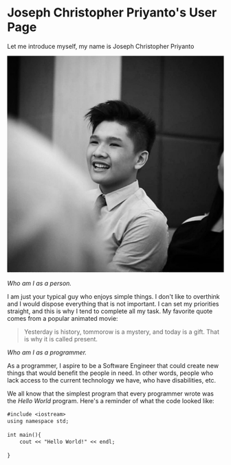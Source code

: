 # Joseph Christopher Priyanto's User Page


Let me introduce myself, my name is Joseph Christopher Priyanto

![My Self-portrait](picture.jpeg)

*Who am I as a person.*

I am just your typical guy who enjoys simple things. I don't like to overthink and I would dispose everything that is not important. I can set my priorities straight, and this is why I tend to complete all my task. My favorite quote comes from a popular animated movie:

> Yesterday is history, tommorow is a mystery, and today is a gift. That is why it is called present.

*Who am I as a programmer.*

As a programmer, I aspire to be a Software Engineer that could create new things that would benefit the people in need. In other words, people who lack access to the current technology we have, who have disabilities, etc.

We all know that the simplest program that every programmer wrote was the *Hello World* program. Here's a reminder of what the code looked like:

```
#include <iostream>
using namespace std;

int main(){
    cout << "Hello World!" << endl;

}
```



